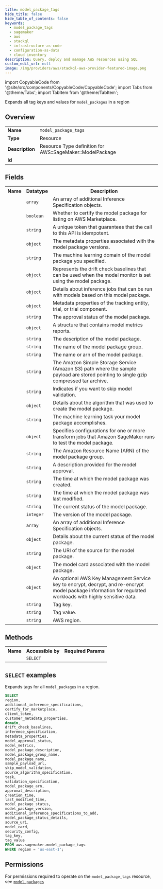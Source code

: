 ```yaml
---
title: model_package_tags
hide_title: false
hide_table_of_contents: false
keywords:
  - model_package_tags
  - sagemaker
  - aws
  - stackql
  - infrastructure-as-code
  - configuration-as-data
  - cloud inventory
description: Query, deploy and manage AWS resources using SQL
custom_edit_url: null
image: /img/providers/aws/stackql-aws-provider-featured-image.png
---
```


import CopyableCode from '@site/src/components/CopyableCode/CopyableCode';
import Tabs from '@theme/Tabs';
import TabItem from '@theme/TabItem';

Expands all tag keys and values for <code>model_packages</code> in a region

## Overview
<table><tbody>
<tr><td><b>Name</b></td><td><code>model_package_tags</code></td></tr>
<tr><td><b>Type</b></td><td>Resource</td></tr>
<tr><td><b>Description</b></td><td>Resource Type definition for AWS::SageMaker::ModelPackage</td></tr>
<tr><td><b>Id</b></td><td><CopyableCode code="aws.sagemaker.model_package_tags" /></td></tr>
</tbody></table>

## Fields
<table><tbody><tr><th>Name</th><th>Datatype</th><th>Description</th></tr><tr><td><CopyableCode code="additional_inference_specifications" /></td><td><code>array</code></td><td>An array of additional Inference Specification objects.</td></tr>
<tr><td><CopyableCode code="certify_for_marketplace" /></td><td><code>boolean</code></td><td>Whether to certify the model package for listing on AWS Marketplace.</td></tr>
<tr><td><CopyableCode code="client_token" /></td><td><code>string</code></td><td>A unique token that guarantees that the call to this API is idempotent.</td></tr>
<tr><td><CopyableCode code="customer_metadata_properties" /></td><td><code>object</code></td><td>The metadata properties associated with the model package versions.</td></tr>
<tr><td><CopyableCode code="domain" /></td><td><code>string</code></td><td>The machine learning domain of the model package you specified.</td></tr>
<tr><td><CopyableCode code="drift_check_baselines" /></td><td><code>object</code></td><td>Represents the drift check baselines that can be used when the model monitor is set using the model package.</td></tr>
<tr><td><CopyableCode code="inference_specification" /></td><td><code>object</code></td><td>Details about inference jobs that can be run with models based on this model package.</td></tr>
<tr><td><CopyableCode code="metadata_properties" /></td><td><code>object</code></td><td>Metadata properties of the tracking entity, trial, or trial component.</td></tr>
<tr><td><CopyableCode code="model_approval_status" /></td><td><code>string</code></td><td>The approval status of the model package.</td></tr>
<tr><td><CopyableCode code="model_metrics" /></td><td><code>object</code></td><td>A structure that contains model metrics reports.</td></tr>
<tr><td><CopyableCode code="model_package_description" /></td><td><code>string</code></td><td>The description of the model package.</td></tr>
<tr><td><CopyableCode code="model_package_group_name" /></td><td><code>string</code></td><td>The name of the model package group.</td></tr>
<tr><td><CopyableCode code="model_package_name" /></td><td><code>string</code></td><td>The name or arn of the model package.</td></tr>
<tr><td><CopyableCode code="sample_payload_url" /></td><td><code>string</code></td><td>The Amazon Simple Storage Service (Amazon S3) path where the sample payload are stored pointing to single gzip compressed tar archive.</td></tr>
<tr><td><CopyableCode code="skip_model_validation" /></td><td><code>string</code></td><td>Indicates if you want to skip model validation.</td></tr>
<tr><td><CopyableCode code="source_algorithm_specification" /></td><td><code>object</code></td><td>Details about the algorithm that was used to create the model package.</td></tr>
<tr><td><CopyableCode code="task" /></td><td><code>string</code></td><td>The machine learning task your model package accomplishes.</td></tr>
<tr><td><CopyableCode code="validation_specification" /></td><td><code>object</code></td><td>Specifies configurations for one or more transform jobs that Amazon SageMaker runs to test the model package.</td></tr>
<tr><td><CopyableCode code="model_package_arn" /></td><td><code>string</code></td><td>The Amazon Resource Name (ARN) of the model package group.</td></tr>
<tr><td><CopyableCode code="approval_description" /></td><td><code>string</code></td><td>A description provided for the model approval.</td></tr>
<tr><td><CopyableCode code="creation_time" /></td><td><code>string</code></td><td>The time at which the model package was created.</td></tr>
<tr><td><CopyableCode code="last_modified_time" /></td><td><code>string</code></td><td>The time at which the model package was last modified.</td></tr>
<tr><td><CopyableCode code="model_package_status" /></td><td><code>string</code></td><td>The current status of the model package.</td></tr>
<tr><td><CopyableCode code="model_package_version" /></td><td><code>integer</code></td><td>The version of the model package.</td></tr>
<tr><td><CopyableCode code="additional_inference_specifications_to_add" /></td><td><code>array</code></td><td>An array of additional Inference Specification objects.</td></tr>
<tr><td><CopyableCode code="model_package_status_details" /></td><td><code>object</code></td><td>Details about the current status of the model package.</td></tr>
<tr><td><CopyableCode code="source_uri" /></td><td><code>string</code></td><td>The URI of the source for the model package.</td></tr>
<tr><td><CopyableCode code="model_card" /></td><td><code>object</code></td><td>The model card associated with the model package.</td></tr>
<tr><td><CopyableCode code="security_config" /></td><td><code>object</code></td><td>An optional AWS Key Management Service key to encrypt, decrypt, and re-encrypt model package information for regulated workloads with highly sensitive data.</td></tr>
<tr><td><CopyableCode code="tag_key" /></td><td><code>string</code></td><td>Tag key.</td></tr>
<tr><td><CopyableCode code="tag_value" /></td><td><code>string</code></td><td>Tag value.</td></tr>
<tr><td><CopyableCode code="region" /></td><td><code>string</code></td><td>AWS region.</td></tr>
</tbody></table>

## Methods

<table><tbody>
  <tr>
    <th>Name</th>
    <th>Accessible by</th>
    <th>Required Params</th>
  </tr>
  <tr>
    <td><CopyableCode code="list_resources" /></td>
    <td><code>SELECT</code></td>
    <td><CopyableCode code="region" /></td>
  </tr>
</tbody></table>

## `SELECT` examples
Expands tags for all <code>model_packages</code> in a region.
```sql
SELECT
region,
additional_inference_specifications,
certify_for_marketplace,
client_token,
customer_metadata_properties,
domain,
drift_check_baselines,
inference_specification,
metadata_properties,
model_approval_status,
model_metrics,
model_package_description,
model_package_group_name,
model_package_name,
sample_payload_url,
skip_model_validation,
source_algorithm_specification,
task,
validation_specification,
model_package_arn,
approval_description,
creation_time,
last_modified_time,
model_package_status,
model_package_version,
additional_inference_specifications_to_add,
model_package_status_details,
source_uri,
model_card,
security_config,
tag_key,
tag_value
FROM aws.sagemaker.model_package_tags
WHERE region = 'us-east-1';
```


## Permissions

For permissions required to operate on the <code>model_package_tags</code> resource, see <a href="/providers/aws/sagemaker/model_packages/#permissions"><code>model_packages</code></a>

